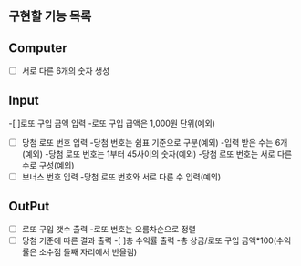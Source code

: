 ## 구현할 기능 목록

## Computer
   -[ ] 서로 다른 6개의 숫자 생성

## Input
   -[ ]로또 구입 금액 입력
      -로또 구입 급액은 1,000원 단위(예외)
   -[ ] 당첨 로또 번호 입력
      -당첨 번호는 쉼표 기준으로 구분(예외)
      -입력 받은 수는 6개(예외)
      -당첨 로또 번호는 1부터 45사이의 숫자(예외)
      -당첨 로또 번호는 서로 다른 수로 구성(예외)
   -[ ] 보너스 번호 입력
         -당첨 로또 번호와 서로 다른 수 입력(예외)
## OutPut
   -[ ] 로또 구입 갯수 출력
      -로또 번호는 오름차순으로 정렬
   -[ ] 당첨 기준에 따른 결과 출력
   -[ ]총 수익률 출력
      -총 상금/로또 구입 금액*100(수익률은 소수점 둘째 자리에서 반올림)
